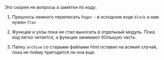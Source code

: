 Это скорее не вопросы а заметки по коду:

1) Пришлось немного переписать `Pager` - в исходном коде `block` а нам нужен `flex`

2) Функции и узлы пока не стал выносить в отдельный модуль. Пока код легко читается, а функции занимают бОльшую часть.

3) Папку `archive` со старыми файлами html оставил на всякий случай, пока не пойму пригодится ли она еще.
